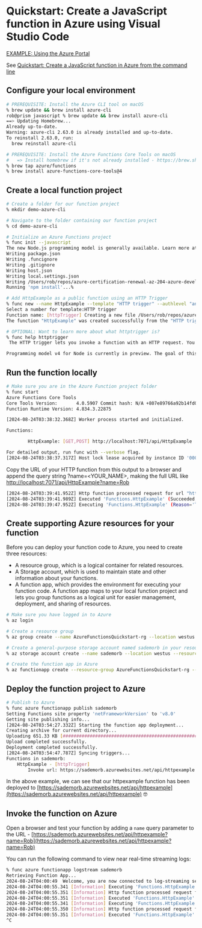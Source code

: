 # Quickstart: Create a JavaScript function in Azure using Visual Studio Code

[EXAMPLE: Using the Azure Portal](./demo-azure-portal/README.md)

See [Quickstart: Create a JavaScript function in Azure from the command line](https://learn.microsoft.com/en-us/azure/azure-functions/create-first-function-cli-node?tabs=macos%2Cazure-cli%2Cbrowser&pivots=nodejs-model-v4)

## Configure your local environment

```sh
# PREREQUISITE: Install the Azure CLI tool on macOS
% brew update && brew install azure-cli
rob@prism javascript % brew update && brew install azure-cli
==> Updating Homebrew...
Already up-to-date.
Warning: azure-cli 2.63.0 is already installed and up-to-date.
To reinstall 2.63.0, run:
  brew reinstall azure-cli

# PREREQUISITE: Install the Azure Functions Core Tools on macOS
#   => Install homebrew if it's not already installed - https://brew.sh/
% brew tap azure/functions
% brew install azure-functions-core-tools@4

```

## Create a local function project

```sh
# Create a folder for our function project
% mkdir demo-azure-cli

# Navigate to the folder containing our function project
% cd demo-azure-cli

# Initialize an Azure Functions project
% func init --javascript
The new Node.js programming model is generally available. Learn more at https://aka.ms/AzFuncNodeV4
Writing package.json
Writing .funcignore
Writing .gitignore
Writing host.json
Writing local.settings.json
Writing /Users/rob/repos/azure-certification-renewal-az-204-azure-developer-associate/azure-functions/javascript/demo-azure-cli/.vscode/extensions.json
Running 'npm install'...%                                                                                                                                          

# Add HttpExample as a public function using an HTTP Trigger
% func new --name HttpExample --template "HTTP trigger" --authlevel "anonymous" 
Select a number for template:HTTP trigger
Function name: [httpTrigger] Creating a new file /Users/rob/repos/azure-certification-renewal-az-204-azure-developer-associate/azure-functions/javascript/demo-azure-cli/src/functions/HttpExample.js
The function "HttpExample" was created successfully from the "HTTP trigger" template.

# OPTIONAL: Want to learn more about what httptrigger is?
% func help httptrigger
 The HTTP trigger lets you invoke a function with an HTTP request. You can use an HTTP trigger to build serverless APIs and respond to webhooks. 

Programming model v4 for Node is currently in preview. The goal of this model is to introduce a more intuitive and idiomatic way of authoring Function triggers and bindings for JavaScript and TypeScript developers. Learn more http://aka.ms/AzFuncNodeV4. %                                                                       

```

## Run the function locally

```sh
# Make sure you are in the Azure Function project folder
% func start
Azure Functions Core Tools
Core Tools Version:       4.0.5907 Commit hash: N/A +807e89766a92b14fd07b9f0bc2bea1d8777ab209 (64-bit)
Function Runtime Version: 4.834.3.22875

[2024-08-24T03:38:32.368Z] Worker process started and initialized.

Functions:

        HttpExample: [GET,POST] http://localhost:7071/api/HttpExample

For detailed output, run func with --verbose flag.
[2024-08-24T03:38:37.317Z] Host lock lease acquired by instance ID '0000000000000000000000002D9F298A'.

```

Copy the URL of your HTTP function from this output to a browser and append the query string ?name=<YOUR_NAME>, making the full URL like [http://localhost:7071/api/HttpExample?name=Rob](http://localhost:7071/api/HttpExample?name=Rob)

```sh
[2024-08-24T03:39:41.952Z] Http function processed request for url "http://localhost:7071/api/HttpExample?name=Rob"
[2024-08-24T03:39:41.989Z] Executed 'Functions.HttpExample' (Succeeded, Id=71cfb35e-8daf-4118-82fd-4fd9bf2f7031, Duration=138ms)
[2024-08-24T03:39:47.952Z] Executing 'Functions.HttpExample' (Reason='This function was programmatically called via the host APIs.', Id=11f961ef-e3a3-49cf-bd86-a32f80cc6852)
```

## Create supporting Azure resources for your function

Before you can deploy your function code to Azure, you need to create three resources:

- A resource group, which is a logical container for related resources.
- A Storage account, which is used to maintain state and other information about your functions.
- A function app, which provides the environment for executing your function code. A function app maps to your local function project and lets you group functions as a logical unit for easier management, deployment, and sharing of resources.

```sh
# Make sure you have logged in to Azure
% az login

# Create a resource group
% az group create --name AzureFunctionsQuickstart-rg --location westus

# Create a general-purpose storage account named sademorb in your resource group and region
% az storage account create --name sademorb --location westus --resource-group AzureFunctionsQuickstart-rg --sku Standard_LRS --allow-blob-public-access false

# Create the function app in Azure 
% az functionapp create --resource-group AzureFunctionsQuickstart-rg --consumption-plan-location westus --runtime node --runtime-version 20 --functions-version 4 --name sademorb --storage-account sademorb

```

## Deploy the function project to Azure

```sh
# Publish to Azure
% func azure functionapp publish sademorb
Setting Functions site property 'netFrameworkVersion' to 'v8.0'
Getting site publishing info...
[2024-08-24T03:54:27.332Z] Starting the function app deployment...
Creating archive for current directory...
Uploading 651.33 KB [#############################################################################]
Upload completed successfully.
Deployment completed successfully.
[2024-08-24T03:54:47.787Z] Syncing triggers...
Functions in sademorb:
    HttpExample - [httpTrigger]
        Invoke url: https://sademorb.azurewebsites.net/api/httpexample

```

In the above example, we can see that our httpexample function has been deployed to [https://sademorb.azurewebsites.net/api/httpexample](https://sademorb.azurewebsites.net/api/httpexample) 🤓

## Invoke the function on Azure

Open a browser and test your function by adding a `name` query parameter to the URL - [https://sademorb.azurewebsites.net/api/httpexample?name=Rob](https://sademorb.azurewebsites.net/api/httpexample?name=Rob)

You can run the following command to view near real-time streaming logs:

```sh
% func azure functionapp logstream sademorb
Retrieving Function App...
2024-08-24T04:00:49  Welcome, you are now connected to log-streaming service. The default timeout is 2 hours. Change the timeout with the App Setting SCM_LOGSTREAM_TIMEOUT (in seconds). 
2024-08-24T04:00:55.341 [Information] Executing 'Functions.HttpExample' (Reason='This function was programmatically called via the host APIs.', Id=346a8d27-3769-402a-bfaf-3b2e3bf65ec5)
2024-08-24T04:00:55.351 [Information] Http function processed request for url "https://sademorb.azurewebsites.net/api/httpexample?name=Rob"
2024-08-24T04:00:55.351 [Information] Executed 'Functions.HttpExample' (Succeeded, Id=346a8d27-3769-402a-bfaf-3b2e3bf65ec5, Duration=10ms)
2024-08-24T04:00:55.341 [Information] Executing 'Functions.HttpExample' (Reason='This function was programmatically called via the host APIs.', Id=346a8d27-3769-402a-bfaf-3b2e3bf65ec5)
2024-08-24T04:00:55.350 [Information] Http function processed request for url "https://sademorb.azurewebsites.net/api/httpexample?name=Rob"
2024-08-24T04:00:55.351 [Information] Executed 'Functions.HttpExample' (Succeeded, Id=346a8d27-3769-402a-bfaf-3b2e3bf65ec5, Duration=10ms)
^C

```
